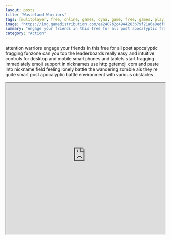 ```yaml
---
layout: posts
title: "Wasteland Warriors"
tags: [mulitplayer, free, online, games, oyna, game, free, games, play, play, games]
image: "https://img.gamedistribution.com/ee2407b2c4944283b79f21a6a8edf02c.jpg"
summary: "engage your friends in this free for all post apocalyptic fragging funzone  free online games oyna game free games play play games"
category: "Action"
---
```


attention warriors engage your friends in this free for all post apocalyptic fragging funzone can you top the leaderboards really easy and intuitive controls for desktop and mobile smartphones and tablets start fragging immediately emoji support in nicknames use http getemoji com and paste into nickname field feeling lonely battle the wandering zombie ais they re quite smart post apocalyptic battle environment with various obstacles

<iframe width="100%" height="480px;" src="https://html5.gamedistribution.com/ee2407b2c4944283b79f21a6a8edf02c/"></iframe>